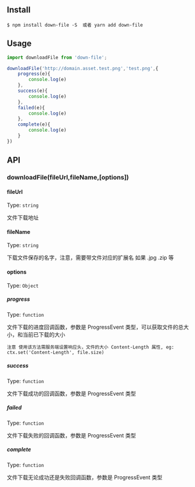 ## Install

```
$ npm install down-file -S  或者 yarn add down-file
```

## Usage


```js
import downloadFile from 'down-file';

downloadFile('http://domain.asset.test.png','test.png',{
    progress(e){
        console.log(e)
    },
    success(e){
        console.log(e)
    },
    failed(e){
        console.log(e)
    },
    complete(e){
        console.log(e)
    }
})

```

## API

### downloadFile(fileUrl,fileName,[options])

#### fileUrl 

Type: `string`

文件下载地址

#### fileName 

Type: `string`

下载文件保存的名字，注意，需要带文件对应的扩展名 如果 .jpg .zip 等

#### options

Type: `Object`

##### progress

Type: `function`

文件下载的进度回调函数，参数是 ProgressEvent 类型，可以获取文件的总大小，和当前已下载的大小  

`注意 使用该方法需服务端设置响应头，文件的大小 Content-Length 属性, eg: ctx.set('Content-Length', file.size)`


##### success

Type: `function`

文件下载成功的回调函数，参数是 ProgressEvent 类型

##### failed

Type: `function`

文件下载失败的回调函数，参数是 ProgressEvent 类型

##### complete

Type: `function`

文件下载无论成功还是失败回调函数，参数是 ProgressEvent 类型

